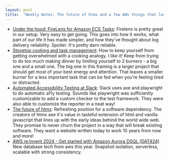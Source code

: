 ```yaml
---
layout: post
title:  "Weekly Notes: The future of htmx and a few AWS things that looked neat this week"
---
```


* [Under the hood: FireLens for Amazon ECS Tasks](https://aws.amazon.com/blogs/containers/under-the-hood-firelens-for-amazon-ecs-tasks/): Firelens is pretty great in our setup. Very easy to get going. This goes into how it works, what part of our life it has made simpler, and how they've thought about log delivery reliability. Spoiler: It's pretty darn reliable.
* [Stovetop cooking and task management](https://kylefiedler.com/2025/01/05/stovetop-cooking-and-task-management.html): How to keep yourself from getting overwhelmed with a cooking analogy. I like it! Keep from trying to do too much making dinner by limiting yourself to 2 burners - a big one and a small one. The big one in this framing is a larger project that should get most of your best energy and attention. That leaves a smaller burner for a less important task that can be fed when you're feeling tired or distracted.
* [Automated Accessibility Testing at Slack](https://slack.engineering/automated-accessibility-testing-at-slack/): Slack uses axe and playwright to do automatic a11y testing. Sounds like playwright was sufficiently customizable to add a custom checker to the test framework. They were also able to customize the reporter in a neat way!
* [The future of htmx](https://htmx.org/essays/future/): Refreshing position for a software dependency. The creators of htmx see it's value in tasteful extension of html and vanilla javascript that lines up with the early ideas behind the world wide web. They promise to never churn the project in a way that will break existing software. They want a website written today to work 10 years from now and more!
* [AWS re:Invent 2024 - Get started with Amazon Aurora DSQL (DAT424)](https://www.youtube.com/watch?v=9wx5qNUJdCE&list=PLpFJ3mu_A2AwBn7uYi7gXiT0vTcPTJA8V&index=11&t=1291s) New database tech from aws this year. Snapshot isolation, serverless, scalable with strong consistency.